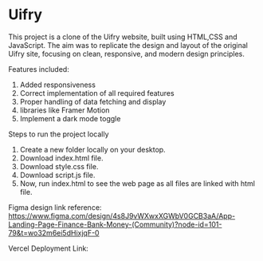 # Uifry
This project is a clone of the Uifry website, built using HTML,CSS and JavaScript. The aim was to replicate the design and layout of the original Uifry site, focusing on clean, responsive, and modern design principles.

Features included:

1. Added responsiveness
2. Correct implementation of all required features
3. Proper handling of data fetching and display
4. libraries like Framer Motion
5. Implement a dark mode toggle

Steps to run the project locally

1. Create a new folder locally on your desktop.
2. Download index.html file.
3. Download style.css file.
4. Download script.js file.
5. Now, run index.html to see the web page as all files are linked with html file.

Figma design link reference: https://www.figma.com/design/4s8J9vWXwxXGWbV0GCB3aA/App-Landing-Page-Finance-Bank-Money-(Community)?node-id=101-79&t=wo32m6ei5dHixjqF-0


Vercel Deployment Link:
